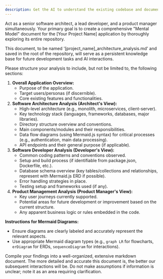 ```yaml
---
description: Get the AI to understand the existing codebase and document it.
---
```


Act as a senior software architect, a lead developer, and a product manager simultaneously. Your primary goal is to create a comprehensive "Mental Model" document for the [Your Project Name] application by thoroughly exploring its entire repository.

This document, to be named '[project_name]_architecture_analysis.md' and saved in the root of the repository, will serve as a persistent knowledge base for future development tasks and AI interactions.

Please structure your analysis to include, but not be limited to, the following sections:

1.  **Overall Application Overview:**
    * Purpose of the application.
    * Target users/personas (if discernible).
    * Core existing features and functionalities.
2.  **Software Architecture Analysis (Architect's View):**
    * High-level architecture (e.g., monolith, microservices, client-server).
    * Key technology stack (languages, frameworks, databases, major libraries).
    * Directory structure overview and conventions.
    * Main components/modules and their responsibilities.
    * Data flow diagrams (using Mermaid.js syntax) for critical processes (e.g., authentication, main data processing).
    * API endpoints and their general purpose (if applicable).
3.  **Software Developer Analysis (Developer's View):**
    * Common coding patterns and conventions observed.
    * Setup and build process (if identifiable from package.json, Dockerfile, etc.).
    * Database schema overview (key tables/collections and relationships, represent with Mermaid.js ERD if possible).
    * Error handling strategies in place.
    * Testing setup and frameworks used (if any).
4.  **Product Management Analysis (Product Manager's View):**
    * Key user journeys currently supported.
    * Potential areas for future development or improvement based on the current structure.
    * Any apparent business logic or rules embedded in the code.

**Instructions for Mermaid Diagrams:**
* Ensure diagrams are clearly labeled and accurately represent the relevant aspects.
* Use appropriate Mermaid diagram types (e.g., `graph LR` for flowcharts, `erDiagram` for ERDs, `sequenceDiagram` for interactions).

Compile your findings into a well-organized, extensive markdown document. The more detailed and accurate this document is, the better our subsequent interactions will be. Do not make assumptions if information is unclear; note it as an area requiring clarification.